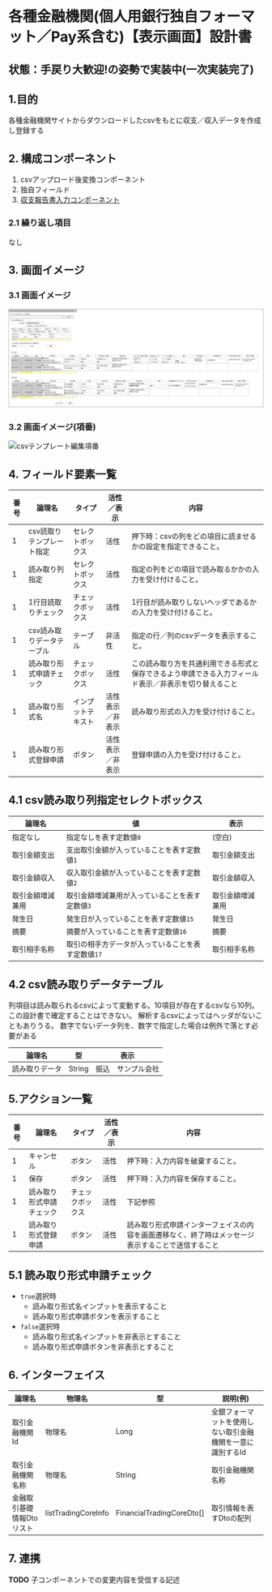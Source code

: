 ﻿# 各種金融機関(個人用銀行独自フォーマット／Pay系含む)【表示画面】設計書

## 状態：手戻り大歓迎!の姿勢で実装中(一次実装完了)

## 1.目的

各種金融機関サイトからダウンロードしたcsvをもとに収支／収入データを作成し登録する

## 2. 構成コンポーネント

1. csvアップロード後変換コンポーネント
2. 独自フィールド
3. [収支報告書入力コンポーネント](../../common/front/balancesheet_input/balancesheet_input.md)

### 2.1 繰り返し項目

なし

## 3. 画面イメージ

### 3.1 画面イメージ

![csvテンプレート編集](image/csvテンプレート編集.drawio.png)

### 3.2 画面イメージ(項番)

![csvテンプレート編集項番](image/csvテンプレート編集項番.drawio.png)

## 4. フィールド要素一覧

| 番号 |          論理名           |       タイプ       |      活性／表示      |                                                  内容                                                  |
| ---- | ------------------------- | ------------------ | -------------------- | ------------------------------------------------------------------------------------------------------ |
| 1    | csv読取りテンプレート指定 | セレクトボックス   | 活性                 | 押下時：csvの列をどの項目に読ませるかの設定を指定できること。                                          |
| 1    | 読み取り列指定            | セレクトボックス   | 活性                 | 指定の列をどの項目で読み取るかかの入力を受け付けること。                                               |
| 1    | 1行目読取りチェック       | チェックボックス   | 活性                 | 1行目が読み取りしないヘッダであるかの入力を受け付けること。                                            |
| 1    | csv読み取りデータテーブル | テーブル           | 非活性               | 指定の行／列のcsvデータを表示すること。                                                                |
| 1    | 読み取り形式申請チェック  | チェックボックス   | 活性                 | この読み取り方を共通利用できる形式と保存できるよう申請できる入力フィールド表示／非表示を切り替えること |
| 1    | 読み取り形式名            | インプットテキスト | 活性<br>表示／非表示 | 読み取り形式の入力を受け付けること。                                                                   |
| 1    | 読み取り形式登録申請      | ボタン             | 活性<br>表示／非表示 | 登録申請の入力を受け付けること。                                                                       |

## 4.1 csv読み取り列指定セレクトボックス

|      論理名      |                         値                         |       表示       |
| ---------------- | -------------------------------------------------- | ---------------- |
| 指定なし         | 指定なしを表す定数値`0`                            | (空白)           |
| 取引金額支出     | 支出取引金額が入っていることを表す定数値`1`        | 取引金額支出     |
| 取引金額収入     | 収入取引金額が入っていることを表す定数値`2`        | 取引金額収入     |
| 取引金額増減兼用 | 取引金額増減兼用が入っていることを表す定数値`3`    | 取引金額増減兼用 |
| 発生日           | 発生日が入っていることを表す定数値`15`             | 発生日           |
| 摘要             | 摘要が入っていることを表す定数値`16`               | 摘要             |
| 取引相手名称     | 取引の相手方データが入っていることを表す定数値`17` | 取引相手名称     |

## 4.2 csv読み取りデータテーブル

列項目は読み取られるcsvによって変動する。10項目が存在するcsvなら10列。この設計書で確定することはできない。
解析するcsvによってはヘッダがないこともありうる。
数字でないデータ列を、数字で指定した場合は例外で落とす必要がある

|     論理名     |   型   |        表示        |
| -------------- | ------ | ------------------ |
| 読み取りデータ | String | 振込　サンプル会社 |

## 5.アクション一覧

| 番号 |          論理名          |      タイプ      | 活性／表示 |                                                内容                                                |
| ---- | ------------------------ | ---------------- | ---------- | -------------------------------------------------------------------------------------------------- |
| 1    | キャンセル               | ボタン           | 活性       | 押下時：入力内容を破棄すること。                                                                   |
| 1    | 保存                     | ボタン           | 活性       | 押下時：入力内容を保存すること。                                                                   |
| 1    | 読み取り形式申請チェック | チェックボックス | 活性       | 下記参照                                                                                           |
| 1    | 読み取り形式登録申請     | ボタン           | 活性       | 読み取り形式申請インターフェイスの内容を画面遷移なく、終了時はメッセージ表示することで送信すること |

## 5.1 読み取り形式申請チェック

- `true`選択時
  - 読み取り形式名インプットを表示すること
  - 読み取り形式申請ボタンを表示すること
- `false`選択時
  - 読み取り形式名インプットを非表示とすること
  - 読み取り形式申請ボタンを非表示とすること

## 6. インターフェイス

 |          論理名           |       物理名        |            型             |                          説明(例)                          |
 | ------------------------- | ------------------- | ------------------------- | ---------------------------------------------------------- |
 | 取引金融機関Id            | 物理名              | Long                      | 全銀フォーマットを使用しない取引金融機関を一意に識別するId |
 | 取引金融機関名称          | 物理名              | String                    | 取引金融機関名称                                           |
 | 金融取引基礎情報Dtoリスト | listTradingCoreInfo | FinancialTradingCoreDto[] | 取引情報を表すDtoの配列                                    |

## 7. 連携

**TODO** 子コンポーネントでの変更内容を受信する記述

